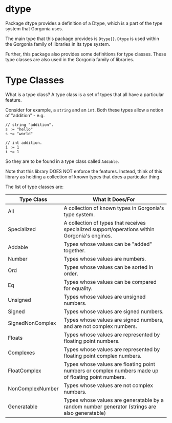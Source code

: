 # dtype
Package dtype provides a definition of a Dtype, which is a part of the type system that Gorgonia uses.

The main type that this package provides is `Dtype{}`. `Dtype` is used within the Gorgonia family of libraries in its type system.

Further, this package also provides some definitions for type classes. These type classes are also used in the Gorgonia family of libraries.

# Type Classes #

What is a type class? A type class is a set of types that all have a particular feature.

Consider for example, a `string` and an `int`. Both these types allow a notion of "addition" - e.g.

```
// string "addition".
s := "hello"
s += "world"

// int addition.
i := 1
i += 1
```

So they are to be found in a type class called `Addable`.

Note that this library DOES NOT enforce the features. Instead, think of this library as holding a collection of known types that does a particular thing.


The list of type classes are:

| Type Class | What It Does/For |
|--|--|
| All | A collection of known types in Gorgonia's type system. |
| Specialized | A collection of types that receives specialized support/operations within Gorgonia's engines. |
| Addable | Types whose values can be "added" together. |
| Number | Types whose values are numbers. |
| Ord | Types whose values can be sorted in order. |
| Eq | Types whose values can be compared for equality. |
| Unsigned | Types whose values are unsigned numbers. |
| Signed | Types whose values are signed numbers. |
| SignedNonComplex | Types whose values are signed numbers, and are not complex numbers. |
| Floats | Types whose values are represented by floating point numbers. |
| Complexes | Types whose values are represented by floating point complex numbers. |
| FloatComplex | Types whose values are floating point numbers or complex numbers made up of floating point numbers. |
| NonComplexNumber | Types whose values are not complex numbers. |
| Generatable | Types whose values are generatable by a random number generator (strings are also generatable) |
